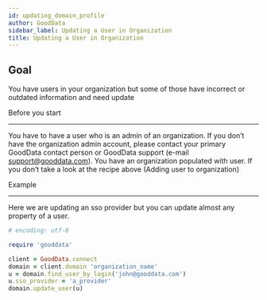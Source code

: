 ```yaml
---
id: updating_domain_profile
author: GoodData
sidebar_label: Updating a User in Organization
title: Updating a User in Organization
---
```


Goal
-------

You have users in your organization but some of those have incorrect or
outdated information and need update

Before you start

-------------

You have to have a user who is an admin of an organization. If you don’t
have the organization admin account, please contact your primary
GoodData contact person or GoodData support (e-mail
<support@gooddata.com>). You have an organization populated with user.
If you don’t take a look at the recipe above (Adding user to
organization)

Example

--------

Here we are updating an sso provider but you can update almost any
property of a user.


```ruby
# encoding: utf-8

require 'gooddata'

client = GoodData.connect
domain = client.domain 'organization_name'
u = domain.find_user_by_login('john@gooddata.com')
u.sso_provider = 'a_provider'
domain.update_user(u)
```
